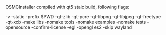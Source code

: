 OSMCInstaller compiled with qt5 staic build, following flags:

-v -static -prefix $PWD -qt-zlib -qt-pcre -qt-libpng -qt-libjpeg -qt-freetype -qt-xcb -make libs -nomake tools -nomake examples -nomake tests -opensource -confirm-license -egl -opengl es2 -skip wayland
